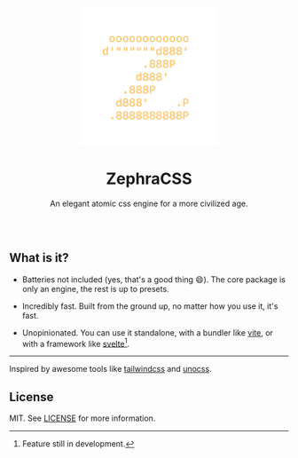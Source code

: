 <div align="center">
    <img alt="Zephra Logo" width="250" src="https://raw.githubusercontent.com/zephracss/.github/main/assets/logo-transparent.png" />
    <h1>ZephraCSS</h1>
</div>

<p align="center">An elegant atomic css engine for a more civilized age.</p>

<br/>
<br/>

## What is it?

- Batteries not included (yes, that's a good thing 😄). The core package is only an engine, the rest is up to presets.

- Incredibly fast. Built from the ground up, no matter how you use it, it's fast.

- Unopinionated. You can use it standalone, with a bundler like [vite](https://vitejs.dev), or with a framework like [svelte](https://svelte.dev)[^1].

---

Inspired by awesome tools like [tailwindcss](https://tailwindcss.com) and [unocss](https://unocss.dev).

## License

MIT. See [LICENSE](https://github.com/zephracss/zephracss/tree/main/LICENSE) for more information.

[^1]: Feature still in development.
